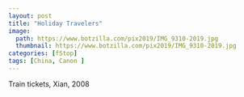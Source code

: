 ```yaml
---
layout: post
title: "Holiday Travelers"
image:
  path: https://www.botzilla.com/pix2019/IMG_9310-2019.jpg
  thumbnail: https://www.botzilla.com/pix2019/IMG_9310-2019.jpg
categories: [fStop]
tags: [China, Canon ]
---
```


Train tickets, Xian, 2008

